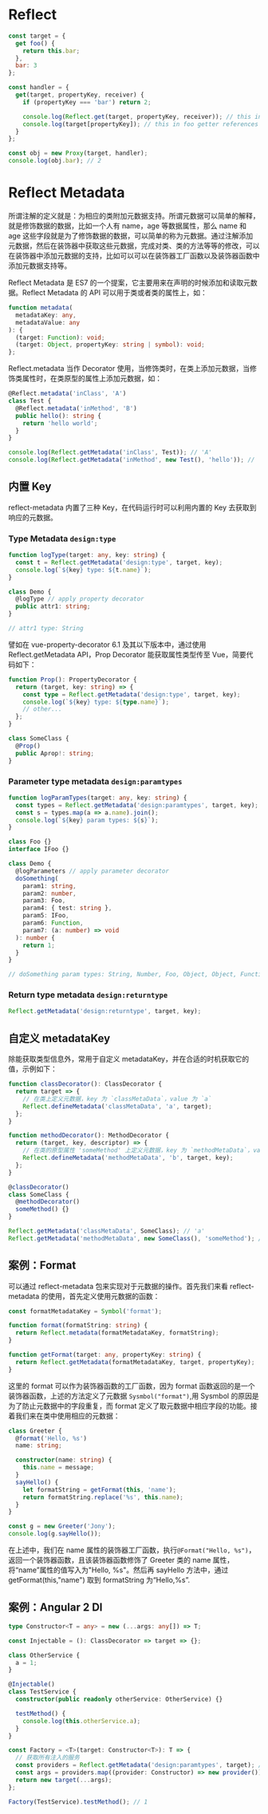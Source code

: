 # Reflect

```js
const target = {
  get foo() {
    return this.bar;
  },
  bar: 3
};

const handler = {
  get(target, propertyKey, receiver) {
    if (propertyKey === 'bar') return 2;

    console.log(Reflect.get(target, propertyKey, receiver)); // this in foo getter references Proxy instance; logs 2
    console.log(target[propertyKey]); // this in foo getter references "target" - logs 3
  }
};

const obj = new Proxy(target, handler);
console.log(obj.bar); // 2
```

# Reflect Metadata

所谓注解的定义就是：为相应的类附加元数据支持。所谓元数据可以简单的解释，就是修饰数据的数据，比如一个人有 name，age 等数据属性，那么 name 和 age 这些字段就是为了修饰数据的数据，可以简单的称为元数据。通过注解添加元数据，然后在装饰器中获取这些元数据，完成对类、类的方法等等的修改，可以在装饰器中添加元数据的支持，比如可以可以在装饰器工厂函数以及装饰器函数中添加元数据支持等。

Reflect Metadata 是 ES7 的一个提案，它主要用来在声明的时候添加和读取元数据。Reflect Metadata 的 API 可以用于类或者类的属性上，如：

```ts
function metadata(
  metadataKey: any,
  metadataValue: any
): {
  (target: Function): void;
  (target: Object, propertyKey: string | symbol): void;
};
```

Reflect.metadata 当作 Decorator 使用，当修饰类时，在类上添加元数据，当修饰类属性时，在类原型的属性上添加元数据，如：

```ts
@Reflect.metadata('inClass', 'A')
class Test {
  @Reflect.metadata('inMethod', 'B')
  public hello(): string {
    return 'hello world';
  }
}

console.log(Reflect.getMetadata('inClass', Test)); // 'A'
console.log(Reflect.getMetadata('inMethod', new Test(), 'hello')); // 'B'
```

## 内置 Key

reflect-metadata 内置了三种 Key，在代码运行时可以利用内置的 Key 去获取到响应的元数据。

### Type Metadata `design:type`

```ts
function logType(target: any, key: string) {
  const t = Reflect.getMetadata('design:type', target, key);
  console.log(`${key} type: ${t.name}`);
}

class Demo {
  @logType // apply property decorator
  public attr1: string;
}

// attr1 type: String
```

譬如在 vue-property-decorator 6.1 及其以下版本中，通过使用 Reflect.getMetadata API，Prop Decorator 能获取属性类型传至 Vue，简要代码如下：

```ts
function Prop(): PropertyDecorator {
  return (target, key: string) => {
    const type = Reflect.getMetadata('design:type', target, key);
    console.log(`${key} type: ${type.name}`);
    // other...
  };
}

class SomeClass {
  @Prop()
  public Aprop!: string;
}
```

### Parameter type metadata `design:paramtypes`

```ts
function logParamTypes(target: any, key: string) {
  const types = Reflect.getMetadata('design:paramtypes', target, key);
  const s = types.map(a => a.name).join();
  console.log(`${key} param types: ${s}`);
}

class Foo {}
interface IFoo {}

class Demo {
  @logParameters // apply parameter decorator
  doSomething(
    param1: string,
    param2: number,
    param3: Foo,
    param4: { test: string },
    param5: IFoo,
    param6: Function,
    param7: (a: number) => void
  ): number {
    return 1;
  }
}

// doSomething param types: String, Number, Foo, Object, Object, Function, Function
```

### Return type metadata `design:returntype`

```ts
Reflect.getMetadata('design:returntype', target, key);
```

## 自定义 metadataKey

除能获取类型信息外，常用于自定义 metadataKey，并在合适的时机获取它的值，示例如下：

```ts
function classDecorator(): ClassDecorator {
  return target => {
    // 在类上定义元数据，key 为 `classMetaData`，value 为 `a`
    Reflect.defineMetadata('classMetaData', 'a', target);
  };
}

function methodDecorator(): MethodDecorator {
  return (target, key, descriptor) => {
    // 在类的原型属性 'someMethod' 上定义元数据，key 为 `methodMetaData`，value 为 `b`
    Reflect.defineMetadata('methodMetaData', 'b', target, key);
  };
}

@classDecorator()
class SomeClass {
  @methodDecorator()
  someMethod() {}
}

Reflect.getMetadata('classMetaData', SomeClass); // 'a'
Reflect.getMetadata('methodMetaData', new SomeClass(), 'someMethod'); // 'b'
```

## 案例：Format

可以通过 reflect-metadata 包来实现对于元数据的操作。首先我们来看 reflect-metadata 的使用，首先定义使用元数据的函数：

```ts
const formatMetadataKey = Symbol('format');

function format(formatString: string) {
  return Reflect.metadata(formatMetadataKey, formatString);
}

function getFormat(target: any, propertyKey: string) {
  return Reflect.getMetadata(formatMetadataKey, target, propertyKey);
}
```

这里的 format 可以作为装饰器函数的工厂函数，因为 format 函数返回的是一个装饰器函数，上述的方法定义了元数据 `Sysmbol("format")`,用 Sysmbol 的原因是为了防止元数据中的字段重复，而 format 定义了取元数据中相应字段的功能。接着我们来在类中使用相应的元数据：

```ts
class Greeter {
  @format('Hello, %s')
  name: string;

  constructor(name: string) {
    this.name = message;
  }
  sayHello() {
    let formatString = getFormat(this, 'name');
    return formatString.replace('%s', this.name);
  }
}

const g = new Greeter('Jony');
console.log(g.sayHello());
```

在上述中，我们在 name 属性的装饰器工厂函数，执行`@Format("Hello, %s")`，返回一个装饰器函数，且该装饰器函数修饰了 Greeter 类的 name 属性，将“name”属性的值写入为"Hello, %s"。然后再 sayHello 方法中，通过 getFormat(this,"name") 取到 formatString 为“Hello,%s”.

## 案例：Angular 2 DI

```ts
type Constructor<T = any> = new (...args: any[]) => T;

const Injectable = (): ClassDecorator => target => {};

class OtherService {
  a = 1;
}

@Injectable()
class TestService {
  constructor(public readonly otherService: OtherService) {}

  testMethod() {
    console.log(this.otherService.a);
  }
}

const Factory = <T>(target: Constructor<T>): T => {
  // 获取所有注入的服务
  const providers = Reflect.getMetadata('design:paramtypes', target); // [OtherService]
  const args = providers.map((provider: Constructor) => new provider());
  return new target(...args);
};

Factory(TestService).testMethod(); // 1
```

